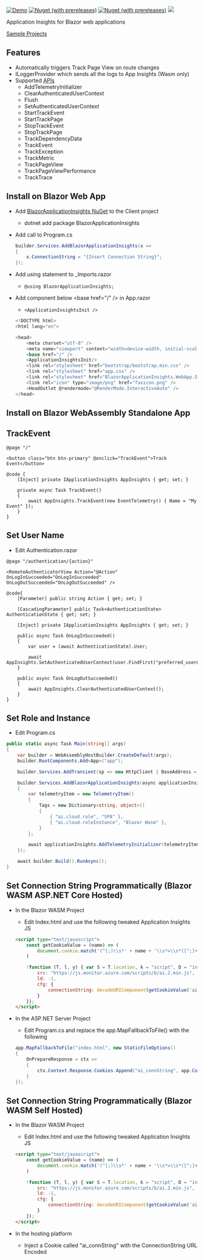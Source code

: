 [![Demo](https://img.shields.io/badge/Live-Demo-Blue?style=flat-square)](https://BlazorApplicationInsights.netlify.app/)
[![Nuget (with prereleases)](https://img.shields.io/nuget/vpre/BlazorApplicationInsights.svg?style=flat-square)](https://www.nuget.org/packages/BlazorApplicationInsights)
[![Nuget (with prereleases)](https://img.shields.io/nuget/dt/BlazorApplicationInsights.svg?style=flat-square)](https://www.nuget.org/packages/BlazorApplicationInsights)
![](https://github.com/IvanJosipovic/BlazorApplicationInsights/workflows/Create%20Release/badge.svg)

Application Insights for Blazor web applications

[Sample Projects](https://github.com/IvanJosipovic/BlazorApplicationInsights/tree/master/samples)

## Features

- Automatically triggers Track Page View on route changes
- ILoggerProvider which sends all the logs to App Insights (Wasm only)
- Supported [APIs](https://github.com/microsoft/ApplicationInsights-JS/blob/master/API-reference.md)
  - AddTelemetryInitializer
  - ClearAuthenticatedUserContext
  - Flush
  - SetAuthenticatedUserContext
  - StartTrackEvent
  - StartTrackPage
  - StopTrackEvent
  - StopTrackPage
  - TrackDependencyData
  - TrackEvent
  - TrackException
  - TrackMetric
  - TrackPageView
  - TrackPageViewPerformance
  - TrackTrace

## Install on Blazor Web App

- Add [BlazorApplicationInsights NuGet](https://www.nuget.org/packages/BlazorApplicationInsights) to the Client project
  - dotnet add package BlazorApplicationInsights
- Add call to Program.cs

  ```csharp
  builder.Services.AddBlazorApplicationInsights(x =>
  {
      x.ConnectionString = "{Insert Connection String}";
  });
  ```

- Add using statement to _Imports.razor
  - ```@using BlazorApplicationInsights;```
- Add component below \<base href="/" /> in App.razor
  - ```<ApplicationInsightsInit />```

  ```csharp
  <!DOCTYPE html>
  <html lang="en">

  <head>
      <meta charset="utf-8" />
      <meta name="viewport" content="width=device-width, initial-scale=1.0, maximum-scale=1.0, user-scalable=no" />
      <base href="/" />
      <ApplicationInsightsInit/>
      <link rel="stylesheet" href="bootstrap/bootstrap.min.css" />
      <link rel="stylesheet" href="app.css" />
      <link rel="stylesheet" href="BlazorApplicationInsights.WebApp.Sample.styles.css" />
      <link rel="icon" type="image/png" href="favicon.png" />
      <HeadOutlet @rendermode="@RenderMode.InteractiveAuto" />
  </head>
  ```


## Install on Blazor WebAssembly Standalone App



## TrackEvent

```razor
@page "/"

<button class="btn btn-primary" @onclick="TrackEvent">Track Event</button>

@code {
    [Inject] private IApplicationInsights AppInsights { get; set; }

    private async Task TrackEvent()
    {
        await AppInsights.TrackEvent(new EventTelemetry() { Name = "My Event" });
    }
}
```

## Set User Name
- Edit Authentication.razor
```razor
@page "/authentication/{action}"

<RemoteAuthenticatorView Action="@Action" OnLogInSucceeded="OnLogInSucceeded" OnLogOutSucceeded="OnLogOutSucceeded" />

@code{
    [Parameter] public string Action { get; set; }

    [CascadingParameter] public Task<AuthenticationState> AuthenticationState { get; set; }

    [Inject] private IApplicationInsights AppInsights { get; set; }

    public async Task OnLogInSucceeded()
    {
        var user = (await AuthenticationState).User;

        await AppInsights.SetAuthenticatedUserContext(user.FindFirst("preferred_username")?.Value);
    }

    public async Task OnLogOutSucceeded()
    {
        await AppInsights.ClearAuthenticatedUserContext();
    }
}
```

## Set Role and Instance
- Edit Program.cs
```csharp
public static async Task Main(string[] args)
{
    var builder = WebAssemblyHostBuilder.CreateDefault(args);
    builder.RootComponents.Add<App>("app");

    builder.Services.AddTransient(sp => new HttpClient { BaseAddress = new Uri(builder.HostEnvironment.BaseAddress) });

    builder.Services.AddBlazorApplicationInsights(async applicationInsights =>
    {
        var telemetryItem = new TelemetryItem()
        {
            Tags = new Dictionary<string, object>()
            {
                { "ai.cloud.role", "SPA" },
                { "ai.cloud.roleInstance", "Blazor Wasm" },
            }
        };

        await applicationInsights.AddTelemetryInitializer(telemetryItem);
    });

    await builder.Build().RunAsync();
}

```

## Set Connection String Programmatically (Blazor WASM ASP.NET Core Hosted)

- In the Blazor WASM Project
  - Edit Index.html and use the following tweaked Application Insights JS

  ```html
  <script type="text/javascript">
      const getCookieValue = (name) => (
          document.cookie.match('(^|;)\\s*' + name + '\\s*=\\s*([^;]+)')?.pop() || ''
      )

      !function (T, l, y) { var S = T.location, k = "script", D = "instrumentationKey", C = "ingestionendpoint", I = "disableExceptionTracking", E = "ai.device.", b = "toLowerCase", w = "crossOrigin", N = "POST", e = "appInsightsSDK", t = y.name || "appInsights"; (y.name || T[e]) && (T[e] = t); var n = T[t] || function (d) { var g = !1, f = !1, m = { initialize: !0, queue: [], sv: "5", version: 2, config: d }; function v(e, t) { var n = {}, a = "Browser"; return n[E + "id"] = a[b](), n[E + "type"] = a, n["ai.operation.name"] = S && S.pathname || "_unknown_", n["ai.internal.sdkVersion"] = "javascript:snippet_" + (m.sv || m.version), { time: function () { var e = new Date; function t(e) { var t = "" + e; return 1 === t.length && (t = "0" + t), t } return e.getUTCFullYear() + "-" + t(1 + e.getUTCMonth()) + "-" + t(e.getUTCDate()) + "T" + t(e.getUTCHours()) + ":" + t(e.getUTCMinutes()) + ":" + t(e.getUTCSeconds()) + "." + ((e.getUTCMilliseconds() / 1e3).toFixed(3) + "").slice(2, 5) + "Z" }(), iKey: e, name: "Microsoft.ApplicationInsights." + e.replace(/-/g, "") + "." + t, sampleRate: 100, tags: n, data: { baseData: { ver: 2 } } } } var h = d.url || y.src; if (h) { function a(e) { var t, n, a, i, r, o, s, c, u, p, l; g = !0, m.queue = [], f || (f = !0, t = h, s = function () { var e = {}, t = d.connectionString; if (t) for (var n = t.split(";"), a = 0; a < n.length; a++) { var i = n[a].split("="); 2 === i.length && (e[i[0][b]()] = i[1]) } if (!e[C]) { var r = e.endpointsuffix, o = r ? e.location : null; e[C] = "https://" + (o ? o + "." : "") + "dc." + (r || "services.visualstudio.com") } return e }(), c = s[D] || d[D] || "", u = s[C], p = u ? u + "/v2/track" : d.endpointUrl, (l = []).push((n = "SDK LOAD Failure: Failed to load Application Insights SDK script (See stack for details)", a = t, i = p, (o = (r = v(c, "Exception")).data).baseType = "ExceptionData", o.baseData.exceptions = [{ typeName: "SDKLoadFailed", message: n.replace(/\./g, "-"), hasFullStack: !1, stack: n + "\nSnippet failed to load [" + a + "] -- Telemetry is disabled\nHelp Link: https://go.microsoft.com/fwlink/?linkid=2128109\nHost: " + (S && S.pathname || "_unknown_") + "\nEndpoint: " + i, parsedStack: [] }], r)), l.push(function (e, t, n, a) { var i = v(c, "Message"), r = i.data; r.baseType = "MessageData"; var o = r.baseData; return o.message = 'AI (Internal): 99 message:"' + ("SDK LOAD Failure: Failed to load Application Insights SDK script (See stack for details) (" + n + ")").replace(/\"/g, "") + '"', o.properties = { endpoint: a }, i }(0, 0, t, p)), function (e, t) { if (JSON) { var n = T.fetch; if (n && !y.useXhr) n(t, { method: N, body: JSON.stringify(e), mode: "cors" }); else if (XMLHttpRequest) { var a = new XMLHttpRequest; a.open(N, t), a.setRequestHeader("Content-type", "application/json"), a.send(JSON.stringify(e)) } } }(l, p)) } function i(e, t) { f || setTimeout(function () { !t && m.core || a() }, 500) } var e = function () { var n = l.createElement(k); n.src = h; var e = y[w]; return !e && "" !== e || "undefined" == n[w] || (n[w] = e), n.onload = i, n.onerror = a, n.onreadystatechange = function (e, t) { "loaded" !== n.readyState && "complete" !== n.readyState || i(0, t) }, n }(); y.ld < 0 ? l.getElementsByTagName("head")[0].appendChild(e) : setTimeout(function () { l.getElementsByTagName(k)[0].parentNode.appendChild(e) }, y.ld || 0) } try { m.cookie = l.cookie } catch (p) { } function t(e) { for (; e.length;)!function (t) { m[t] = function () { var e = arguments; g || m.queue.push(function () { m[t].apply(m, e) }) } }(e.pop()) } var n = "track", r = "TrackPage", o = "TrackEvent"; t([n + "Event", n + "PageView", n + "Exception", n + "Trace", n + "DependencyData", n + "Metric", n + "PageViewPerformance", "start" + r, "stop" + r, "start" + o, "stop" + o, "addTelemetryInitializer", "setAuthenticatedUserContext", "clearAuthenticatedUserContext", "flush"]), m.SeverityLevel = { Verbose: 0, Information: 1, Warning: 2, Error: 3, Critical: 4 }; var s = (d.extensionConfig || {}).ApplicationInsightsAnalytics || {}; if (!0 !== d[I] && !0 !== s[I]) { var c = "onerror"; t(["_" + c]); var u = T[c]; T[c] = function (e, t, n, a, i) { var r = u && u(e, t, n, a, i); return !0 !== r && m["_" + c]({ message: e, url: t, lineNumber: n, columnNumber: a, error: i }), r }, d.autoExceptionInstrumented = !0 } return m }(y.cfg); function a() { y.onInit && y.onInit(n) } (T[t] = n).queue && 0 === n.queue.length ? (n.queue.push(a), n.trackPageView({})) : a() }(window, document, {
          src: "https://js.monitor.azure.com/scripts/b/ai.2.min.js",
          ld: -1,
          cfg: {
              connectionString: decodeURIComponent(getCookieValue('ai_connString'))
          }
      });
  </script>
  ```

- In the ASP.NET Server Project
  - Edit Program.cs and replace the app.MapFallbackToFile() with the following

  ```csharp
  app.MapFallbackToFile("index.html", new StaticFileOptions()
  {
      OnPrepareResponse = ctx =>
      {
          ctx.Context.Response.Cookies.Append("ai_connString", app.Configuration["ApplicationInsights:ConnectionString"]);
      }
  });
  ```

## Set Connection String Programmatically (Blazor WASM Self Hosted)

- In the Blazor WASM Project
  - Edit Index.html and use the following tweaked Application Insights JS

  ```html
  <script type="text/javascript">
      const getCookieValue = (name) => (
          document.cookie.match('(^|;)\\s*' + name + '\\s*=\\s*([^;]+)')?.pop() || ''
      )

      !function (T, l, y) { var S = T.location, k = "script", D = "instrumentationKey", C = "ingestionendpoint", I = "disableExceptionTracking", E = "ai.device.", b = "toLowerCase", w = "crossOrigin", N = "POST", e = "appInsightsSDK", t = y.name || "appInsights"; (y.name || T[e]) && (T[e] = t); var n = T[t] || function (d) { var g = !1, f = !1, m = { initialize: !0, queue: [], sv: "5", version: 2, config: d }; function v(e, t) { var n = {}, a = "Browser"; return n[E + "id"] = a[b](), n[E + "type"] = a, n["ai.operation.name"] = S && S.pathname || "_unknown_", n["ai.internal.sdkVersion"] = "javascript:snippet_" + (m.sv || m.version), { time: function () { var e = new Date; function t(e) { var t = "" + e; return 1 === t.length && (t = "0" + t), t } return e.getUTCFullYear() + "-" + t(1 + e.getUTCMonth()) + "-" + t(e.getUTCDate()) + "T" + t(e.getUTCHours()) + ":" + t(e.getUTCMinutes()) + ":" + t(e.getUTCSeconds()) + "." + ((e.getUTCMilliseconds() / 1e3).toFixed(3) + "").slice(2, 5) + "Z" }(), iKey: e, name: "Microsoft.ApplicationInsights." + e.replace(/-/g, "") + "." + t, sampleRate: 100, tags: n, data: { baseData: { ver: 2 } } } } var h = d.url || y.src; if (h) { function a(e) { var t, n, a, i, r, o, s, c, u, p, l; g = !0, m.queue = [], f || (f = !0, t = h, s = function () { var e = {}, t = d.connectionString; if (t) for (var n = t.split(";"), a = 0; a < n.length; a++) { var i = n[a].split("="); 2 === i.length && (e[i[0][b]()] = i[1]) } if (!e[C]) { var r = e.endpointsuffix, o = r ? e.location : null; e[C] = "https://" + (o ? o + "." : "") + "dc." + (r || "services.visualstudio.com") } return e }(), c = s[D] || d[D] || "", u = s[C], p = u ? u + "/v2/track" : d.endpointUrl, (l = []).push((n = "SDK LOAD Failure: Failed to load Application Insights SDK script (See stack for details)", a = t, i = p, (o = (r = v(c, "Exception")).data).baseType = "ExceptionData", o.baseData.exceptions = [{ typeName: "SDKLoadFailed", message: n.replace(/\./g, "-"), hasFullStack: !1, stack: n + "\nSnippet failed to load [" + a + "] -- Telemetry is disabled\nHelp Link: https://go.microsoft.com/fwlink/?linkid=2128109\nHost: " + (S && S.pathname || "_unknown_") + "\nEndpoint: " + i, parsedStack: [] }], r)), l.push(function (e, t, n, a) { var i = v(c, "Message"), r = i.data; r.baseType = "MessageData"; var o = r.baseData; return o.message = 'AI (Internal): 99 message:"' + ("SDK LOAD Failure: Failed to load Application Insights SDK script (See stack for details) (" + n + ")").replace(/\"/g, "") + '"', o.properties = { endpoint: a }, i }(0, 0, t, p)), function (e, t) { if (JSON) { var n = T.fetch; if (n && !y.useXhr) n(t, { method: N, body: JSON.stringify(e), mode: "cors" }); else if (XMLHttpRequest) { var a = new XMLHttpRequest; a.open(N, t), a.setRequestHeader("Content-type", "application/json"), a.send(JSON.stringify(e)) } } }(l, p)) } function i(e, t) { f || setTimeout(function () { !t && m.core || a() }, 500) } var e = function () { var n = l.createElement(k); n.src = h; var e = y[w]; return !e && "" !== e || "undefined" == n[w] || (n[w] = e), n.onload = i, n.onerror = a, n.onreadystatechange = function (e, t) { "loaded" !== n.readyState && "complete" !== n.readyState || i(0, t) }, n }(); y.ld < 0 ? l.getElementsByTagName("head")[0].appendChild(e) : setTimeout(function () { l.getElementsByTagName(k)[0].parentNode.appendChild(e) }, y.ld || 0) } try { m.cookie = l.cookie } catch (p) { } function t(e) { for (; e.length;)!function (t) { m[t] = function () { var e = arguments; g || m.queue.push(function () { m[t].apply(m, e) }) } }(e.pop()) } var n = "track", r = "TrackPage", o = "TrackEvent"; t([n + "Event", n + "PageView", n + "Exception", n + "Trace", n + "DependencyData", n + "Metric", n + "PageViewPerformance", "start" + r, "stop" + r, "start" + o, "stop" + o, "addTelemetryInitializer", "setAuthenticatedUserContext", "clearAuthenticatedUserContext", "flush"]), m.SeverityLevel = { Verbose: 0, Information: 1, Warning: 2, Error: 3, Critical: 4 }; var s = (d.extensionConfig || {}).ApplicationInsightsAnalytics || {}; if (!0 !== d[I] && !0 !== s[I]) { var c = "onerror"; t(["_" + c]); var u = T[c]; T[c] = function (e, t, n, a, i) { var r = u && u(e, t, n, a, i); return !0 !== r && m["_" + c]({ message: e, url: t, lineNumber: n, columnNumber: a, error: i }), r }, d.autoExceptionInstrumented = !0 } return m }(y.cfg); function a() { y.onInit && y.onInit(n) } (T[t] = n).queue && 0 === n.queue.length ? (n.queue.push(a), n.trackPageView({})) : a() }(window, document, {
          src: "https://js.monitor.azure.com/scripts/b/ai.2.min.js",
          ld: -1,
          cfg: {
              connectionString: decodeURIComponent(getCookieValue('ai_connString'))
          }
      });
  </script>
  ```

- In the hosting platform
  - Inject a Cookie called "ai_connString" with the ConnectionString URL Encoded
